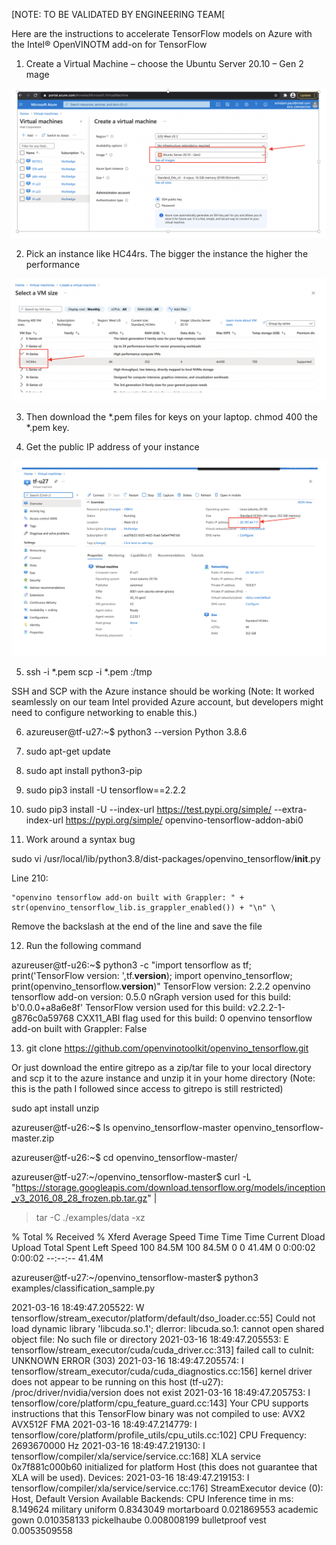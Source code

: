 [NOTE: TO BE VALIDATED BY ENGINEERING TEAM[ 

Here are the instructions to accelerate TensorFlow models on Azure with the Intel® OpenVINOTM add-on for TensorFlow  

1.	Create a Virtual Machine – choose the  Ubuntu Server 20.10 – Gen 2 mage

<p align="center">
 <img src="https://github.com/openvinotoolkit/openvino_tensorflow/blob/arindam-doc-changes-3-17-2011/images/Azure_image_1.png">
</p>

2.	Pick an instance  like HC44rs. The bigger the instance the higher the performance 

<p align="center">
<img src="https://github.com/openvinotoolkit/openvino_tensorflow/blob/arindam-doc-changes-3-17-2011/images/Azure_image_2.png">
 </p>

3.	Then download the *.pem files for keys on your laptop. 
chmod 400 the *.pem key.  

4.	Get the public IP address of your instance 

<p align="center">
<img src="https://github.com/openvinotoolkit/openvino_tensorflow/blob/arindam-doc-changes-3-17-2011/images/Azure_image_3.png">
</p>

5.	ssh -i *.pem <IP-addr-of-your-instance>
scp -i *.pem  <source-file> <IP-addr-of-your-instance>:/tmp

SSH and SCP with the Azure instance should be working (Note: It worked seamlessly on our team Intel provided Azure account, but developers might need to configure networking to enable this.) 

6.	azureuser@tf-u27:~$ python3 --version
     Python 3.8.6


7.	sudo apt-get update

8.	sudo apt install python3-pip 

9.	sudo pip3 install -U tensorflow==2.2.2

10.	sudo pip3 install -U --index-url https://test.pypi.org/simple/ --extra-index-url https://pypi.org/simple/ openvino-tensorflow-addon-abi0

11.	Work around a syntax bug 

sudo vi  /usr/local/lib/python3.8/dist-packages/openvino_tensorflow/__init__.py

Line 210:

    "openvino tensorflow add-on built with Grappler: " + str(openvino_tensorflow_lib.is_grappler_enabled()) + "\n" \

Remove the backslash at the end of the line and save the file 

12.	Run the following command 

azureuser@tf-u26:~$ python3 -c "import tensorflow as tf; print('TensorFlow version: ',tf.__version__); import openvino_tensorflow; print(openvino_tensorflow.__version__)" 
TensorFlow version:  2.2.2
openvino tensorflow add-on version: 0.5.0
nGraph version used for this build: b'0.0.0+a8a6e8f'
TensorFlow version used for this build: v2.2.2-1-g876c0a59768
CXX11_ABI flag used for this build: 0
openvino tensorflow add-on built with Grappler: False



13.	  git clone https://github.com/openvinotoolkit/openvino_tensorflow.git

Or just download the entire gitrepo as a zip/tar file to your local directory and scp it to the azure instance and unzip it in your home directory   (Note: this is the path I followed since access to gitrepo is still restricted) 

sudo apt install unzip  



azureuser@tf-u26:~$ ls
openvino_tensorflow-master  openvino_tensorflow-master.zip

azureuser@tf-u26:~$ cd openvino_tensorflow-master/

azureuser@tf-u27:~/openvino_tensorflow-master$ curl -L "https://storage.googleapis.com/download.tensorflow.org/models/inception_v3_2016_08_28_frozen.pb.tar.gz" |
>   tar -C ./examples/data -xz

  % Total    % Received % Xferd  Average Speed   Time    Time     Time  Current
                                 Dload  Upload   Total   Spent    Left  Speed
100 84.5M  100 84.5M    0     0  41.4M      0  0:00:02  0:00:02 --:--:-- 41.4M

azureuser@tf-u27:~/openvino_tensorflow-master$ python3 examples/classification_sample.py 

2021-03-16 18:49:47.205522: W tensorflow/stream_executor/platform/default/dso_loader.cc:55] Could not load dynamic library 'libcuda.so.1'; dlerror: libcuda.so.1: cannot open shared object file: No such file or directory
2021-03-16 18:49:47.205553: E tensorflow/stream_executor/cuda/cuda_driver.cc:313] failed call to cuInit: UNKNOWN ERROR (303)
2021-03-16 18:49:47.205574: I tensorflow/stream_executor/cuda/cuda_diagnostics.cc:156] kernel driver does not appear to be running on this host (tf-u27): /proc/driver/nvidia/version does not exist
2021-03-16 18:49:47.205753: I tensorflow/core/platform/cpu_feature_guard.cc:143] Your CPU supports instructions that this TensorFlow binary was not compiled to use: AVX2 AVX512F FMA
2021-03-16 18:49:47.214779: I tensorflow/core/platform/profile_utils/cpu_utils.cc:102] CPU Frequency: 2693670000 Hz
2021-03-16 18:49:47.219130: I tensorflow/compiler/xla/service/service.cc:168] XLA service 0x7f881c000b60 initialized for platform Host (this does not guarantee that XLA will be used). Devices:
2021-03-16 18:49:47.219153: I tensorflow/compiler/xla/service/service.cc:176]   StreamExecutor device (0): Host, Default Version
Available Backends:
CPU
Inference time in ms: 8.149624
military uniform 0.8343049
mortarboard 0.021869553
academic gown 0.010358133
pickelhaube 0.008008199
bulletproof vest 0.0053509558
